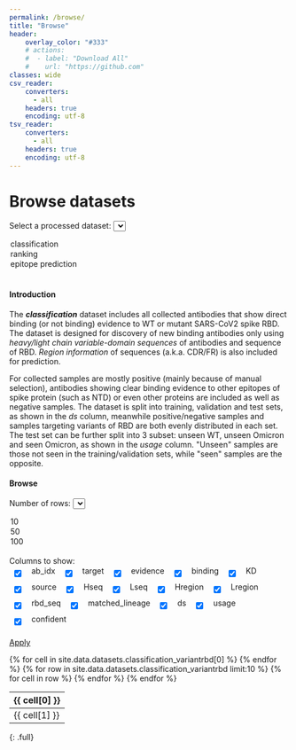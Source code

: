 ```yaml
---
permalink: /browse/
title: "Browse"
header: 
    overlay_color: "#333"
    # actions:
    #  - label: "Download All"
    #    url: "https://github.com"
classes: wide
csv_reader:
    converters:
      - all
    headers: true
    encoding: utf-8
tsv_reader:
    converters:
      - all
    headers: true
    encoding: utf-8
---
```

# Browse datasets
Select a processed dataset:
<select name="dataset2dl" id="dataset-select">
  <option value="classification" selected>classification</option>
  <option value="ranking">ranking</option>
  <option value="epitope prediction">epitope prediction</option>
</select><br>

#### Introduction
<p id="dataset-intro-1">The <em><strong>classification</strong></em> dataset includes all collected antibodies that show direct binding (or not binding) evidence to WT or mutant SARS-CoV2 spike RBD. The dataset is designed for discovery of new binding antibodies only using <em>heavy/light chain variable-domain sequences</em> of antibodies and sequence of RBD. <em>Region information</em> of sequences (a.k.a. CDR/FR) is also included for prediction.</p>
<p id="dataset-intro-2">For collected samples are mostly positive (mainly because of manual selection), antibodies showing clear binding evidence to other epitopes of spike protein (such as NTD) or even other proteins are included as well as negative samples. The dataset is split into training, validation and test sets, as shown in the <em>ds</em> column, meanwhile positive/negative samples and samples targeting variants of RBD are both evenly distributed in each set. The test set can be further split into 3 subset: unseen WT, unseen Omicron and seen Omicron, as shown in the <em>usage</em> column. "Unseen" samples are those not seen in the training/validation sets, while "seen" samples are the opposite.</p>
<script src="https://ajax.googleapis.com/ajax/libs/jquery/1.10.2/jquery.min.js"></script>
<!-- change introduction according to selected -->
<script>
$(document).ready(function(){
  $("#dataset-select").change(function() {
    var table2dl = $("#dataset-select").val();
    if (table2dl === "classification") {
      $("#dataset-intro-1").html("The <em><strong>classification</strong></em> dataset includes all collected antibodies that show direct binding (or not binding) evidence to WT or mutant SARS-CoV2 spike RBD. The dataset is designed for discovery of new binding antibodies only using <em>heavy/light chain variable-domain sequences</em> of antibodies and sequence of RBD. <em>Region information</em> of sequences (a.k.a. CDR/FR) is also included for prediction.");
      $("#dataset-intro-2").html("For collected samples are mostly positive (mainly because of manual selection), antibodies showing clear binding evidence to other epitopes of spike protein (such as NTD) or even other proteins are included as well as negative samples. The dataset is split into training, validation and test sets, as shown in the <em>ds</em> column, meanwhile positive/negative samples and samples targeting variants of RBD are both evenly distributed in each set. The test set can be further split into 3 subset: unseen WT, unseen Omicron and seen Omicron, as shown in the <em>usage</em> column. \"Unseen\" samples are those not seen in the training/validation sets, while \"seen\" samples are the opposite.");
    } else if (table2dl === "ranking") {
      $("#dataset-intro-1").html("The <em><strong>ranking</strong></em> dataset includes all collected antibodies that have quantitative binding affinities against WT RBD. The dataset is designed for ranking of binding antibodies only using <em>heavy/light chain variable-domain sequences</em> of antibodies. <em>Region information</em> of sequences (a.k.a. CDR/FR) is also included for prediction. Additionally, binding affinities measured under various conditions are all included to increase number of samples. Specifically, the experimental methods can be BLI or SPR, as shown in the <em>evidence</em> column and forms of antibodies can be IgG or Fab, as shown in the <em>ab_type</em> column.");
      $("#dataset-intro-2").html("The dataset is split into training, validation and test sets, as shown in the <em>ds</em> column, meanwhile samples of difference scales of binding affinities (a.k.a. log<sub>10</sub> of binding affinities) are evenly distributed in each set. Split of dataset is shown in the <em>ds</em> column.");
    } else if (table2dl === "epitope prediction") {
      $("#dataset-intro-1").html("The <em><strong>epitope prediction</strong></em> dataset includes all collected antibodies that have complex structures with WT or mutant SARS-CoV2 spike RBD. The dataset is designed for prediction of epitopes (a.k.a. binding sites of RBD) only using <em>heavy/light chain variable-domain sequences</em> of antibodies and sequence of RBD. Epitopes are represented as binary vectors of length 223, indicating which residues are the binding sites of RBD, as shown in the <em>rbd_contacts</em> column. To remove redundancy, for antibodies with multiple complex structures available, only the one with most contacts to RBD is kept. <em>Region information</em> of antibody sequences (a.k.a. CDR/FR) is also included for prediction. ");
      $("#dataset-intro-2").html("The dataset is split into training, validation and test sets, as shown in the <em>ds</em> column, meanwhile samples of different epitope groups (annotated as ith key residues of each epitope group from <a href=\"https://www.nature.com/articles/s41586-022-04980-y\">Cao's work</a>) and samples targeting variants of RBD are both evenly distributed in each set. Split of dataset is shown in the <em>ds</em> column. The test set can be further split into 3 subset: unseen WT, unseen Omicron and seen Omicron, as shown in the <em>usage</em> column. \"Unseen\" samples are those not seen in the training/validation sets, while \"seen\" samples are the opposite.");
    } else {
      $("#dataset-intro-1").text("");
    }
  });
});
</script>

#### Browse
Number of rows: 
<select name="preview-numrow" id="numrow-select">
  <option value="10" selected>10</option>
  <option value="50">50</option>
  <option value="100">100</option>
</select><br>
Columns to show:  
<style>
label.labelcheckbox {
  display: flex;
  text-indent: 15px;
  padding: 5px;
}
div.divcheckbox {
  display: inline-block;
  line-height: 0.75;
}
</style>
<form id="dscolumns-select">
<div class="divcheckbox"><label for="columns-select-box-1" class="labelcheckbox"><input type="checkbox" id="columns-select-box-1" checked />ab_idx</label></div>
<div class="divcheckbox"><label for="columns-select-box-2" class="labelcheckbox"><input type="checkbox" id="columns-select-box-2" checked />target</label></div>
<div class="divcheckbox"><label for="columns-select-box-3" class="labelcheckbox"><input type="checkbox" id="columns-select-box-3" checked />evidence</label></div>
<div class="divcheckbox"><label for="columns-select-box-4" class="labelcheckbox"><input type="checkbox" id="columns-select-box-4" checked />binding</label></div>
<div class="divcheckbox"><label for="columns-select-box-5" class="labelcheckbox"><input type="checkbox" id="columns-select-box-5" checked />KD</label></div>
<div class="divcheckbox"><label for="columns-select-box-6" class="labelcheckbox"><input type="checkbox" id="columns-select-box-6" checked />source</label></div>
<div class="divcheckbox"><label for="columns-select-box-7" class="labelcheckbox"><input type="checkbox" id="columns-select-box-7" checked />Hseq</label></div>
<div class="divcheckbox"><label for="columns-select-box-8" class="labelcheckbox"><input type="checkbox" id="columns-select-box-8" checked />Lseq</label></div>
<div class="divcheckbox"><label for="columns-select-box-9" class="labelcheckbox"><input type="checkbox" id="columns-select-box-9" checked />Hregion</label></div>
<div class="divcheckbox"><label for="columns-select-box-10" class="labelcheckbox"><input type="checkbox" id="columns-select-box-10" checked />Lregion</label></div>
<div class="divcheckbox"><label for="columns-select-box-11" class="labelcheckbox"><input type="checkbox" id="columns-select-box-11" checked />rbd_seq</label></div>
<div class="divcheckbox"><label for="columns-select-box-12" class="labelcheckbox"><input type="checkbox" id="columns-select-box-12" checked />matched_lineage</label></div>
<div class="divcheckbox"><label for="columns-select-box-13" class="labelcheckbox"><input type="checkbox" id="columns-select-box-13" checked />ds</label></div>
<div class="divcheckbox"><label for="columns-select-box-14" class="labelcheckbox"><input type="checkbox" id="columns-select-box-14" checked />usage</label></div>
<div class="divcheckbox"><label for="columns-select-box-15" class="labelcheckbox"><input type="checkbox" id="columns-select-box-15" checked />confident</label></div>
</form>
<p id="loading-para" class="text-right"><a href="#browse" class="btn btn--primary" id="preview-button">Apply</a></p>
<style>
td {
  white-space: nowrap;
}
</style>
<!-- show table -->
<table id="table-browse">
<!-- add table header -->
<thead id="table-browse-header"><tr>
{% for cell in site.data.datasets.classification_variantrbd[0] %}
  <th>{{ cell[0] }}</th>
{% endfor %}
</tr></thead>
<!-- add table contents -->
<tbody id="table-browse-body">
{% for row in site.data.datasets.classification_variantrbd limit:10 %}
  <tr>
  {% for cell in row %}
    <td>{{ cell[1] }}</td>
  {% endfor %}
  </tr>
{% endfor %}
</tbody>
</table>{: .full}
<script src="../assets/js/plugins/jquery.csv.js"></script>
<script>
function GetDsBasename(datasetname) {
  if (datasetname === "classification") {
    var filebasename = "classification_variantrbd";
  } else if (datasetname === "ranking") {
    var filebasename = "regression_wtrbd";
  } else {
    var filebasename = "epitope_variantrbd";
  };
  return filebasename
}
function GetSelectedColumns() {
  var checkedcolumns = [];
  for (checkedinput of document.querySelectorAll("#dscolumns-select input[type='checkbox']:checked")) {
    var checkboxlabel = checkedinput.parentElement;
    checkedcolumns.push(checkboxlabel.innerText);
  };
  return checkedcolumns
}
function ShowTable(checkedcolumns) {
  var datasetname = $("#dataset-select").val();
  var filebasename = GetDsBasename(datasetname);
  $("#preview-button").text("Loading...");
  $.get("../_data/datasets/" + filebasename + ".tsv", function(data) {
    // replace tab with comma
    data = data.replace(/\t/g, ",");
    var parsed = $.csv.toObjects(data);
    var numrow = $("#numrow-select").val();
    $("#table-browse-header").html("");
    $("#table-browse-header").append("<tr>");
    $.each(parsed[0], function(key, value) {
      if (typeof checkedcolumns !== "undefined") {
        if (checkedcolumns.includes(key)) {
          $("#table-browse-header").append("<th>" + key + "</th>");
        };
      } else {
        $("#table-browse-header").append("<th>" + key + "</th>");
      };
    });
    $("#table-browse-header").append("</tr>");
    $("#table-browse-body").html("");
    for (var i = 0; i < numrow; i++) {
      $("#table-browse-body").append("<tr>");
      $.each(parsed[i], function(key, value) {
        if (typeof checkedcolumns !== "undefined") {
          if (checkedcolumns.includes(key)) {
            $("#table-browse-body").append("<td>" + value + "</td>");
          };
        } else {
          $("#table-browse-body").append("<td>" + value + "</td>");
        }
      });
      $("#table-browse-body").append("</tr>");
    }
  }, "text")
  .done(function() {
    $("#preview-button").text("Apply");
  })
}
$(document).ready(function(){
  $("#dataset-select").change(function() {
    var datasetname = $("#dataset-select").val();
    var filebasename = GetDsBasename(datasetname);
    $.get("../_data/datasets/" + filebasename + ".tsv", function(data) {
      data = data.replace(/\t/g, ",");
      var parsed = $.csv.toObjects(data);
      $("#dscolumns-select").html("");
      var checkbox_idx = 1;
      $.each(parsed[0], function(key, value) {
        $("#dscolumns-select").append("<div class=\"divcheckbox\"><label for=\"columns-select-box-"+checkbox_idx+"\" class=\"labelcheckbox\"><input type=\"checkbox\" id=\"columns-select-box-"+checkbox_idx+"\" checked />" + key + "</label></div>");
        checkbox_idx += 1;
      });
    }, "text")
  });
  $("#dataset-select").change(function() {
      ShowTable();
  });
  $("#dscolumns-select").ready(function() {
    $("#preview-button").click(function() {
      var checkedcolumns = GetSelectedColumns();
      ShowTable(checkedcolumns);
    });
  })
});

</script>
